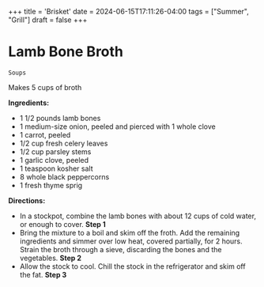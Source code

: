 +++
title = 'Brisket'
date = 2024-06-15T17:11:26-04:00
tags = ["Summer", "Grill"]
draft = false
+++
# Lamb Bone Broth

`Soups`

Makes 5 cups of broth

**Ingredients:**

- 1 1/2 pounds lamb bones 
- 1 medium-size onion, peeled and pierced with 1 whole clove 
- 1 carrot, peeled 
- 1/2 cup fresh celery leaves 
- 1/2 cup parsley stems 
- 1 garlic clove, peeled 
- 1 teaspoon kosher salt 
- 8 whole black peppercorns 
- 1 fresh thyme sprig

**Directions:**

- In a stockpot, combine the lamb bones with about 12 cups of cold water, or enough to cover.
    **Step 1**
- Bring the mixture to a boil and skim off the froth. Add the remaining ingredients and simmer over low heat, covered partially, for 2 hours. Strain the broth through a sieve, discarding the bones and the vegetables.
    **Step 2**
- Allow the stock to cool. Chill the stock in the refrigerator and skim off the fat.
    **Step 3**
